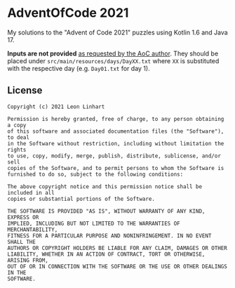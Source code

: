 # AdventOfCode 2021

My solutions to the "Advent of Code 2021" puzzles using Kotlin 1.6 and Java 17.

**Inputs are not provided** [as requested by the AoC author](https://twitter.com/ericwastl/status/1465805354214830081).
They should be placed under `src/main/resources/days/DayXX.txt` where `XX` is
substituted with the respective day (e.g. `Day01.txt` for day 1).


## License

```
Copyright (c) 2021 Leon Linhart

Permission is hereby granted, free of charge, to any person obtaining a copy
of this software and associated documentation files (the "Software"), to deal
in the Software without restriction, including without limitation the rights
to use, copy, modify, merge, publish, distribute, sublicense, and/or sell
copies of the Software, and to permit persons to whom the Software is
furnished to do so, subject to the following conditions:

The above copyright notice and this permission notice shall be included in all
copies or substantial portions of the Software.

THE SOFTWARE IS PROVIDED "AS IS", WITHOUT WARRANTY OF ANY KIND, EXPRESS OR
IMPLIED, INCLUDING BUT NOT LIMITED TO THE WARRANTIES OF MERCHANTABILITY,
FITNESS FOR A PARTICULAR PURPOSE AND NONINFRINGEMENT. IN NO EVENT SHALL THE
AUTHORS OR COPYRIGHT HOLDERS BE LIABLE FOR ANY CLAIM, DAMAGES OR OTHER
LIABILITY, WHETHER IN AN ACTION OF CONTRACT, TORT OR OTHERWISE, ARISING FROM,
OUT OF OR IN CONNECTION WITH THE SOFTWARE OR THE USE OR OTHER DEALINGS IN THE
SOFTWARE.
```